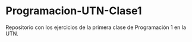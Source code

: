 # Programacion-UTN-Clase1
Repositorio con los ejercicios de la primera clase de Programación 1 en la UTN. 
